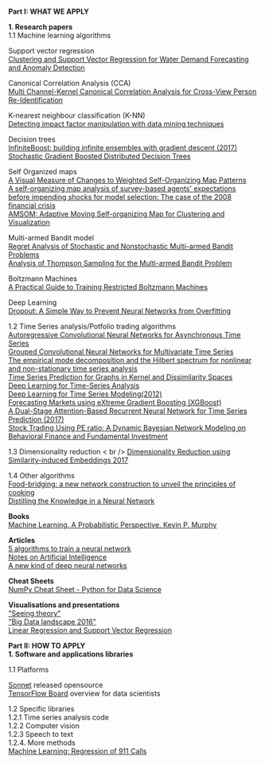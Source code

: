 <b> Part I: WHAT WE APPLY<br /></b>

<b>1. Research papers<br /></b>
1.1 Machine learning algorithms <br />

Support vector regression <br />
[Clustering and Support Vector Regression for Water Demand Forecasting and Anomaly Detection](https://pdfs.semanticscholar.org/a432/afe3fc45718301f9986c9ef648887360d192.pdf)<br />

Canonical Correlation Analysis (CCA) <br />
[Multi Channel-Kernel Canonical Correlation Analysis for Cross-View Person Re-Identification](https://pdfs.semanticscholar.org/02f0/38ed453de0551813159284746126168f5e15.pdf) 

K-nearest neighbour classification (K-NN) <br />
[Detecting impact factor manipulation with data mining techniques](http://link.springer.com/article/10.1007%2Fs11192-016-2144-6)

Decision trees <br />
[InfiniteBoost: building infinite ensembles with gradient descent (2017)](https://arxiv.org/pdf/1706.01109.pdf) <br />
[Stochastic Gradient Boosted Distributed Decision Trees](https://pdfs.semanticscholar.org/2ee4/b8bc544020c14d8be093182093dc16327c26.pdf)

Self Organized maps <br />
[A Visual Measure of Changes to Weighted Self-Organizing Map Patterns](https://arxiv.org/pdf/1703.08917.pdf) <br />
[A self-organizing map analysis of survey-based agents' expectations before impending shocks for model selection: The case of the 2008 financial crisis](http://www.sciencedirect.com/science/article/pii/S2110701715000694)<br />
[AMSOM: Adaptive Moving Self-organizing Map for Clustering and Visualization](https://pdfs.semanticscholar.org/9a3b/fbdb3289b417639a3584f752b1b1db2cf2e8.pdf)<br />

Multi-armed Bandit model<br />
[Regret Analysis of Stochastic and Nonstochastic Multi-armed Bandit Problems](http://www.nowpublishers.com.sci-hub.cc/article/Details/MAL-024) <br />
[Analysis of Thompson Sampling for the Multi-armed Bandit Problem](https://pdfs.semanticscholar.org/fbee/727620d135b521f2b5a261065f063b5c9407.pdf)<br />

Boltzmann Machines <br />
[A Practical Guide to Training Restricted Boltzmann Machines](https://pdfs.semanticscholar.org/77c3/cf0e846a8485acf82beed186c086d9d9e68b.pdf)<br/>

Deep Learning <br />
[Dropout:  A Simple Way to Prevent Neural Networks from Overfitting](https://pdfs.semanticscholar.org/94c9/1c28fa6c9cebd18dbca0ac2e502b1e9abce7.pdf)<br />

1.2 Time Series analysis/Potfolio trading algorithms <br />
[Autoregressive Convolutional Neural Networks for Asynchronous Time Series](https://arxiv.org/pdf/1703.04122.pdf)<br />
[Grouped Convolutional Neural Networks for Multivariate Time Series](https://arxiv.org/pdf/1703.09938.pdf)<br />
[The empirical mode decomposition and the Hilbert spectrum for nonlinear and non-stationary time series analysis](https://pdfs.semanticscholar.org/c36e/1ef3eeac0e6119cb2714d044a389a6f805fa.pdf)<br />
[Time Series Prediction for Graphs in Kernel and Dissimilarity Spaces](https://arxiv.org/pdf/1704.06498v1.pdf)<br />
[Deep Learning for Time-Series Analysis](https://arxiv.org/pdf/1701.01887.pdf) <br />
[Deep Learning for Time Series Modeling(2012)](http://cs229.stanford.edu/proj2012/BussetiOsbandWong-DeepLearningForTimeSeriesModeling.pdf)<br />
[Forecasting Markets using eXtreme Gradient Boosting (XGBoost)](https://www.quantinsti.com/blog/forecasting-markets-using-extreme-gradient-boosting-xgboost)<br />
[A Dual-Stage Attention-Based Recurrent Neural Network for Time Series Prediction (2017)](https://pdfs.semanticscholar.org/a122/e270a13fd34084551372a651c21891dcdfe1.pdf) <br />
[Stock Trading Using PE ratio:  A Dynamic Bayesian Network Modeling on Behavioral Finance and Fundamental Investment](https://arxiv.org/pdf/1706.02985.pdf (2017)) <br />

1.3 Dimensionality reduction < br />
[Dimensionality Reduction using Similarity-induced Embeddings 2017](https://pdfs.semanticscholar.org/53c3/7b9f971f37469a0ae70cd581681a403939d7.pdf) <br />

1.4 Other algorithms<br />
[Food-bridging: a new network construction to unveil the principles of cooking](https://arxiv.org/pdf/1704.03330.pdf)<br />
[Distilling the Knowledge in a Neural Network](https://arxiv.org/pdf/1503.02531.pdf)<br />

<b>Books <br /></b>
[Machine Learning. A Probabilistic Perspective. Kevin P. Murphy](https://www.cse.iitk.ac.in/users/aayush/mail/machineLearningAProbabilisticPerspectiveMurphy.pdf)

<b>Articles <br /></b>
[5 algorithms to train a neural network](https://www.neuraldesigner.com/blog/5_algorithms_to_train_a_neural_network)<br />
[Notes on Artificial Intelligence](http://frnsys.com/ai_notes)<br />
[A new kind of deep neural networks](https://medium.com/towards-data-science/a-new-kind-of-deep-neural-networks-749bcde19108)<br />


<b>Cheat Sheets <br /></b>
[NumPy Cheat Sheet - Python for Data Science](https://www.dataquest.io/blog/images/cheat-sheets/numpy-cheat-sheet.pdf)<br />

<b>Visualisations and presentations<br /></b>
["Seeing theory"](http://students.brown.edu/seeing-theory/index.html)<br />
["Big Data landscape 2016"](https://medium.com/graphiti-xyz/7-disruptive-trends-to-watch-for-in-analytics-in-2017-bccb4c64d232])<br />
[Linear Regression and Support Vector Regression](http://cs.adelaide.edu.au/~chhshen/teaching/ML_SVR.pdf) <br />

<b> Part II: HOW TO APPLY<br /></b>
<b>1. Software and applications libraries <br /></b>

1.1 Platforms <br />

[Sonnet](https://github.com/deepmind/sonnet) released opensource  <br />
[TensorFlow Board](https://www.youtube.com/watch?v=eBbEDRsCmv4) overview for data scientists<br />

1.2 Specific libraries <br />
1.2.1 Time series analysis code <br />
1.2.2 Computer vision <br />
1.2.3 Speech to text <br />
1.2.4. More methods <br />
[Machine Learning: Regression of 911 Calls](http://machinelearningexp.com/machine-learning-regression-911-calls)

